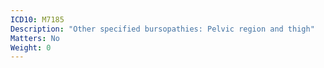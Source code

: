 ```yaml
---
ICD10: M7185
Description: "Other specified bursopathies: Pelvic region and thigh"
Matters: No
Weight: 0
---
```


